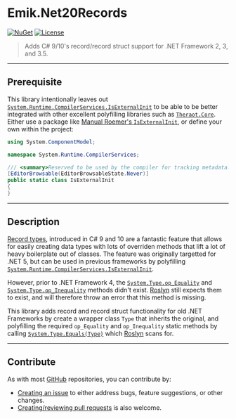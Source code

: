 # Emik.Net20Records

[![NuGet](https://img.shields.io/nuget/v/Emik.Net20Records.svg?style=flat)](https://nuget.org/packages/Emik.Net20Records/)
[![License](https://img.shields.io/github/license/Emik03/Emik.Net20Records.svg?style=flat)](https://github.com/Emik03/Emik.Net20Records/blob/main/LICENSE.md)

> Adds C# 9/10's record/record struct support for .NET Framework 2, 3, and 3.5.

---
## Prerequisite

This library intentionally leaves out [`System.Runtime.CompilerServices.IsExternalInit`](https://docs.microsoft.com/en-us/dotnet/api/system.runtime.compilerservices.isexternalinit?view=net-6.0) to be able to be better integrated with other excellent polyfilling libraries such as [`Theraot.Core`](https://github.com/theraot/Theraot). Either use a package like [Manual Roemer's `IsExternalInit`](https://nuget.org/packages/IsExternalInit), or define your own within the project:

```cs
using System.ComponentModel;

namespace System.Runtime.CompilerServices;

/// <summary>Reserved to be used by the compiler for tracking metadata. This class should not be used by developers in source code.</summary>
[EditorBrowsable(EditorBrowsableState.Never)]
public static class IsExternalInit
{
}
```

---
## Description

[Record types](https://docs.microsoft.com/en-us/dotnet/csharp/language-reference/builtin-types/record), introduced in C# 9 and 10 are a fantastic feature that allows for easily creating data types with lots of overriden methods that lift a lot of heavy boilerplate out of classes. The feature was originally targetted for .NET 5, but can be used in previous frameworks by polyfilling [`System.Runtime.CompilerServices.IsExternalInit`](https://docs.microsoft.com/en-us/dotnet/api/system.runtime.compilerservices.isexternalinit?view=net-6.0).

However, prior to .NET Framework 4, the [`System.Type.op_Equality`](https://docs.microsoft.com/en-us/dotnet/api/system.type.op_equality?view=net-6.0) and [`System.Type.op_Inequality`](https://docs.microsoft.com/en-us/dotnet/api/system.type.op_equality?view=net-6.0) methods didn't exist. [Roslyn](https://github.com/dotnet/roslyn) still expects them to exist, and will therefore throw an error that this method is missing.

This library adds record and record struct functionality for old .NET Frameworks by create a wrapper class `Type` that inherits the original, and polyfilling the required `op_Equality` and `op_Inequality` static methods by calling [`System.Type.Equals(Type)`](https://docs.microsoft.com/en-us/dotnet/api/system.type.equals?view=net-6.0) which [Roslyn](https://github.com/dotnet/roslyn) scans for.

---
## Contribute

As with most [GitHub](https://github.com/) repositories, you can contribute by:
* [Creating an issue](https://github.com/Emik03/Net20Records/issues) to either address bugs, feature suggestions, or other changes.
* [Creating/reviewing pull requests](https://github.com/Emik03/Emik.Net20Records/pulls) is also welcome.
